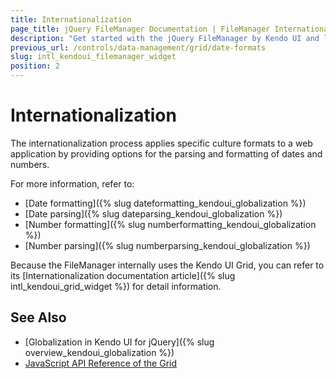 ```yaml
---
title: Internationalization
page_title: jQuery FileManager Documentation | FileManager Internationalization | Kendo UI
description: "Get started with the jQuery FileManager by Kendo UI and learn about the options it supports for parsing and formatting of dates and numbers."
previous_url: /controls/data-management/grid/date-formats
slug: intl_kendoui_filemanager_widget
position: 2
---
```


# Internationalization

The internationalization process applies specific culture formats to a web application by providing options for the parsing and formatting of dates and numbers.

For more information, refer to:
* [Date formatting]({% slug dateformatting_kendoui_globalization %})
* [Date parsing]({% slug dateparsing_kendoui_globalization %})
* [Number formatting]({% slug numberformatting_kendoui_globalization %})
* [Number parsing]({% slug numberparsing_kendoui_globalization %})

Because the FileManager internally uses the Kendo UI Grid, you can refer to its [Internationalization documentation article]({% slug intl_kendoui_grid_widget %}) for detail information.

## See Also

* [Globalization in Kendo UI for jQuery]({% slug overview_kendoui_globalization %})
* [JavaScript API Reference of the Grid](/api/javascript/ui/filemanager)
